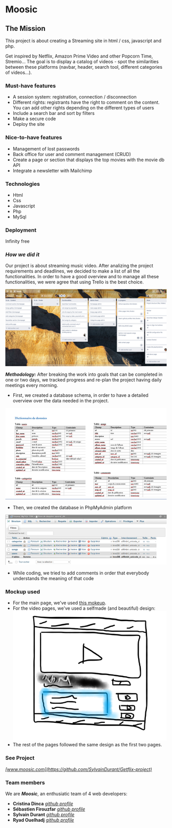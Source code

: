 # Moosic

## The Mission

This project is about creating a Streaming site in html / css, javascript and php.

Get inspired by Netflix, Amazon Prime Video and other Popcorn Time, Stremio... The goal is to display a catalog of videos - spot the similarities between these platforms (navbar, header, search tool, different categories of videos…).

### Must-have features

- A session system: registration, connection / disconnection
- Different rights: registrants have the right to comment on the content. You can add other rights depending on the different types of users
- Include a search bar and sort by filters
- Make a secure code
- Deploy the site

### Nice-to-have features

- Management of lost passwords
- Back office for user and comment management (CRUD)
- Create a page or section that displays the top movies with the movie db API
- Integrate a newsletter with Mailchimp

### Technologies

- Html
- Css
- Javascript
- Php
- MySql

### Deployment

Infinity free

### *How we did it*

Our project is about streaming music video.
After analizing the project requirements and deadlines, we decided to make a list of all the functionalities.
In order to have a good overview and to manage all these functionalities, we were agree that using Trello is the best choice. 

[![](https://github.com/SylvainDurant/Getflix-project/blob/main/images/trelloCapture.png?raw=true)](https://github.com/SylvainDurant/Getflix-project/blob/main/images/trelloCapture.png?raw=true)

***Methodology:*** After breaking the work into goals that can be completed in one or two days, we tracked progress and re-plan the project having daily meetings every morning.

- First, we created a database schema, in order to have a detailed overview over the data needed in the project.

[![](https://github.com/SylvainDurant/Getflix-project/blob/main/images/DbSchemaCapture.png?raw=true)](https://github.com/SylvainDurant/Getflix-project/blob/main/images/DbSchemaCapture.png?raw=true)

- Then, we created the database in PhpMyAdmin platform

[![](https://github.com/SylvainDurant/Getflix-project/blob/main/images/DbCapture.png?raw=true)](https://github.com/SylvainDurant/Getflix-project/blob/main/images/DbCapture.png?raw=true)

- While coding, we tried to add comments in order that everybody understands the meaning of that code 

### Mockup used 
- For the main page, we've used [this mokeup](http://demo.dawnthemes.com/viem/).  
- For the video pages, we've used a selfmade (and beautiful) design:  
[![](https://github.com/SylvainDurant/Getflix-project/blob/main/images/video.png?raw=true)](https://github.com/SylvainDurant/Getflix-project/blob/main/images/video.png?raw=true)
- The rest of the pages followed the same design as the first two pages.  
### See Project

*[www.moosic.com](https://github.com/SylvainDurant/Getflix-project)*

### Team members

We are ***Moosic***, an enthusiatic team of 4 web developers:

- **Cristina Dinca** *[github profile](https://github.com/Shticrina)*
- **Sébastien Firouzfar** *[github profile](https://github.com/SebastienFirouzfar)*
- **Sylvain Durant** *[github profile](https://github.com/SylvainDurant)*
- **Ryad Ouelhadj** *[github profile](https://github.com/ryadouelhadj)*
